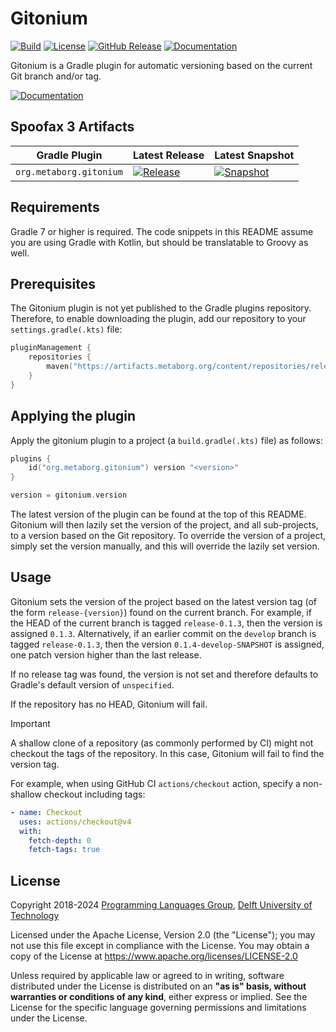 <!--
!! THIS FILE WAS GENERATED USING repoman !!
Modify `repo.yaml` instead and use `repoman` to update this file
See: https://github.com/metaborg/metaborg-gradle/
-->

# Gitonium
[![Build][github-badge:build]][github:build]
[![License][license-badge]][license]
[![GitHub Release][github-badge:release]][github:release]
[![Documentation][documentation-badge]][documentation]

Gitonium is a Gradle plugin for automatic versioning based on the current Git branch and/or tag.


[![Documentation][documentation-button]][documentation]

## Spoofax 3 Artifacts



| Gradle Plugin | Latest Release | Latest Snapshot |
|---------------|----------------|-----------------|
| `org.metaborg.gitonium` | [![Release][mvn-rel-badge:org.metaborg.gitonium:org.metaborg.gitonium.gradle.plugin]][mvn:org.metaborg.gitonium:org.metaborg.gitonium.gradle.plugin] | [![Snapshot][mvn-snap-badge:org.metaborg.gitonium:org.metaborg.gitonium.gradle.plugin]][mvn:org.metaborg.gitonium:org.metaborg.gitonium.gradle.plugin] |



## Requirements
Gradle 7 or higher is required. The code snippets in this README assume you are using Gradle with Kotlin, but should be translatable to Groovy as well.


## Prerequisites
The Gitonium plugin is not yet published to the Gradle plugins repository. Therefore, to enable downloading the plugin, add our repository to your `settings.gradle(.kts)` file:

```kotlin
pluginManagement {
    repositories {
        maven("https://artifacts.metaborg.org/content/repositories/releases/")
    }
}
```


## Applying the plugin
Apply the gitonium plugin to a project (a `build.gradle(.kts)` file) as follows:

```kotlin
plugins {
    id("org.metaborg.gitonium") version "<version>"
}

version = gitonium.version
```

The latest version of the plugin can be found at the top of this README. Gitonium will then lazily set the version of the project, and all sub-projects, to a version based on the Git repository. To override the version of a project, simply set the version manually, and this will override the lazily set version.


## Usage
Gitonium sets the version of the project based on the latest version tag (of the form `release-{version}`) found on the current branch. For example, if the HEAD of the current branch is tagged `release-0.1.3`, then the version is assigned `0.1.3`. Alternatively, if an earlier commit on the `develop` branch is tagged `release-0.1.3`, then the version `0.1.4-develop-SNAPSHOT` is assigned, one patch version higher than the last release.

If no release tag was found, the version is not set and therefore defaults to Gradle's default version of `unspecified`.

If the repository has no HEAD, Gitonium will fail.

> [!IMPORTANT]
> A shallow clone of a repository (as commonly performed by CI) might not checkout the tags of the repository.
> In this case, Gitonium will fail to find the version tag.
>
> For example, when using GitHub CI `actions/checkout` action, specify a non-shallow checkout including tags:
>
> ```yaml
> - name: Checkout
>   uses: actions/checkout@v4
>   with:
>     fetch-depth: 0
>     fetch-tags: true
>  ```


## License
Copyright 2018-2024 [Programming Languages Group](https://pl.ewi.tudelft.nl/), [Delft University of Technology](https://www.tudelft.nl/)

Licensed under the Apache License, Version 2.0 (the "License"); you may not use this file except in compliance with the License. You may obtain a copy of the License at <https://www.apache.org/licenses/LICENSE-2.0>

Unless required by applicable law or agreed to in writing, software distributed under the License is distributed on an **"as is" basis, without warranties or conditions of any kind**, either express or implied. See the License for the specific language governing permissions and limitations under the License.

[github-badge:build]: https://img.shields.io/github/actions/workflow/status/metaborg/gitonium/build.yaml
[github:build]: https://github.com/metaborg/gitonium/actions
[license-badge]: https://img.shields.io/github/license/metaborg/gitonium
[license]: https://github.com/metaborg/gitonium/blob/master/LICENSE.md
[github-badge:release]: https://img.shields.io/github/v/release/metaborg/gitonium?display_name=release
[github:release]: https://github.com/metaborg/gitonium/releases
[documentation-badge]: https://img.shields.io/badge/docs-latest-brightgreen
[documentation]: https://spoofax.dev/gitonium/
[documentation-button]: https://img.shields.io/badge/Documentation-blue?style=for-the-badge&logo=googledocs&logoColor=white
[mvn:org.metaborg.gitonium:org.metaborg.gitonium.gradle.plugin]: https://artifacts.metaborg.org/#nexus-search;gav~org.metaborg.gitonium~org.metaborg.gitonium.gradle.plugin~~~
[mvn-rel-badge:org.metaborg.gitonium:org.metaborg.gitonium.gradle.plugin]: https://img.shields.io/nexus/r/org.metaborg.gitonium/org.metaborg.gitonium.gradle.plugin?server=https%3A%2F%2Fartifacts.metaborg.org&label=%20
[mvn-snap-badge:org.metaborg.gitonium:org.metaborg.gitonium.gradle.plugin]: https://img.shields.io/nexus/s/org.metaborg.gitonium/org.metaborg.gitonium.gradle.plugin?server=https%3A%2F%2Fartifacts.metaborg.org&label=%20
